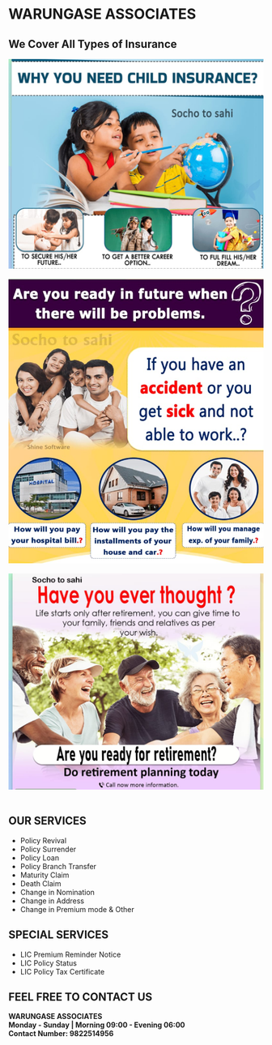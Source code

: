# WARUNGASE ASSOCIATES

## We Cover All Types of Insurance

<img src="ch_plan.jpg" alt="Child Planning"> <br><br>
<img src="fin_plan.jpg" alt="Financial Planning"> <br><br>
<img src="ret_plan.jpg" alt="Retirement Plannings"> <br><br>

## OUR SERVICES

- Policy Revival
- Policy Surrender
- Policy Loan
- Policy Branch Transfer
- Maturity Claim
- Death Claim
- Change in Nomination
- Change in Address    
- Change in Premium mode & Other

## SPECIAL SERVICES

- LIC Premium Reminder Notice
- LIC Policy Status
- LIC Policy Tax Certificate
 
## FEEL FREE TO CONTACT US

**WARUNGASE ASSOCIATES**<br>
**Monday - Sunday | Morning 09:00 - Evening 06:00**<br>
**Contact Number: 9822514956**












